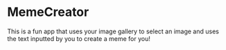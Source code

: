 # MemeCreator
This is a fun app that uses your image gallery to select an image and uses the text inputted by you to create a meme for you!
